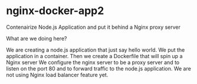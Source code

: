 # nginx-docker-app2
Contenairize Node.js Application and put it behind a Nginx proxy server

What are we doing here?

We are creating a node.js application that just say hello world. We put the application in a container. 
Then we create a Dockerfile that will spin up a Nginx server
We configure the nginx server to be a proxy server and to listen on the port 80 and to forward traffic to the node.js application.
We are not using Nginx load balancer feature yet.

